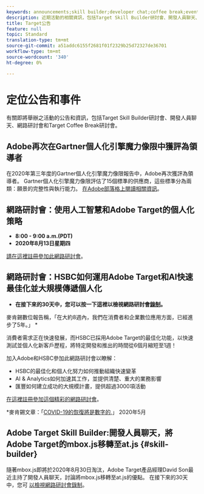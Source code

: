 ```yaml
---
keywords: announcements;skill builder;developer chat;coffee break;events
description: 近期活動的相關資訊，包括Target Skill Builder研討會、開發人員聊天、網路研討會和Target Coffee Break研討會。
title: Target公告
feature: null
topic: Standard
translation-type: tm+mt
source-git-commit: a51addc6155f2681f01f2329b25d72327de36701
workflow-type: tm+mt
source-wordcount: '340'
ht-degree: 0%

---
```



# 定位公告和事件

有關即將舉辦之活動的公告和資訊，包括Target Skill Builder研討會、開發人員聊天、網路研討會和Target Coffee Break研討會。

## Adobe再次在Gartner個人化引擎魔力像限中獲評為領導者

在2020年第三年度的Gartner個人化引擎魔力像限報告中，Adobe再次獲評為領導者。 Gartner個人化引擎魔力像限評估了15個標準的供應商，這些標準分為兩類：願景的完整性與執行能力。 [在Adobe部落格上閱讀相關資訊](https://theblog.adobe.com/adobe-again-named-leader-in-gartner-magic-quadrant-for-personalization-engines/)。

## 網路研討會：使用人工智慧和Adobe Target的個人化策略

* **8:00 - 9:00 a.m.(PDT)**
* **2020年8月13日星期四**

[請在這裡註冊參加此網路研討會](https://atskillbuilder-maxpersonalization.experienceleague.adobeevents.com/)。

## 網路研討會：HSBC如何運用Adobe Target和AI快速最佳化並大規模傳遞個人化

* **在接下來的30天中，您可以按一下這裡以檢視網路研討會[錄制](https://seminars.adobeconnect.com/ps4ozlg7qfdy/?proto=true)。**

麥肯錫數位報告稱，「在大約8週內，我們在消費者和企業數位應用方面，已經進步了5年。」 *

消費者需求正在快速發展，而HSBC已採用Adobe Target的最佳化功能，以快速測試並個人化新客戶歷程，將特定開發和推出的時間從6個月縮短至1週！

加入Adobe和HSBC參加此網路研討會以瞭解：

* HSBC的最佳化和個人化努力如何推動組織快速變革
* AI &amp; Analytics如何加速其工作，並提供清楚、重大的業務影響
* 匯豐如何建立成功的大規模計畫，提供超過3000項活動

[在這裡註冊參加這個精彩的網路研討會](https://hsbc-targetai.experienceleague.adobeevents.com/)。

*麥肯錫文章：「[COVID-19的恢復將是數字的](https://www.mckinsey.com/business-functions/mckinsey-digital/our-insights/the-covid-19-recovery-will-be-digital-a-plan-for-the-first-90-days#),」 2020年5月

## Adobe Target Skill Builder:開發人員聊天，將Adobe Target的mbox.js移轉至at.js {#skill-builder}

隨著mbox.js即將於2020年8月30日淘汰，Adobe Target產品經理David Son最近主持了開發人員聊天，討論將mbox.js移轉至at.js的優點。 在接下來的30天中，您可 [以檢視網路研討會錄制](https://seminars.adobeconnect.com/ptdo6mfo6qn6/?proto=true)。